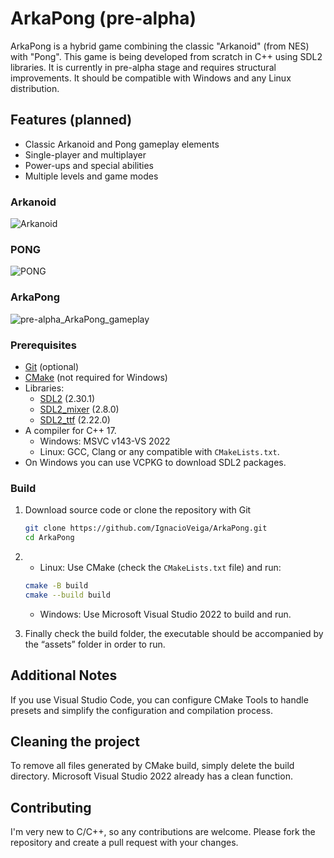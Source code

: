 # ArkaPong (pre-alpha)

ArkaPong is a hybrid game combining the classic "Arkanoid" (from NES) with "Pong". This game is being developed from scratch in C++ using SDL2 libraries. It is currently in pre-alpha stage and requires structural improvements. It should be compatible with Windows and any Linux distribution.

## Features (planned)
- Classic Arkanoid and Pong gameplay elements
- Single-player and multiplayer
- Power-ups and special abilities
- Multiple levels and game modes

### Arkanoid
![Arkanoid](https://images.squarespace-cdn.com/content/v1/5e004a01af59914152deea6d/1604237320287-Q5RPEEJ8B77OTM4OSGXV/Brick+Breaker.gif)

### PONG
![PONG](https://www.retrogames.cz/games/530/Pong-gameplay.gif)

### ArkaPong
![pre-alpha_ArkaPong_gameplay](https://github.com/IgnacioVeiga/ArkaPong/assets/42973262/5912f11a-54bc-495f-80a5-e85f92a2490c)

### Prerequisites
- [Git](https://git-scm.com/) (optional)
- [CMake](https://cmake.org/download/) (not required for Windows)
- Libraries:
  - [SDL2](https://github.com/libsdl-org/SDL) (2.30.1)
  - [SDL2_mixer](https://github.com/libsdl-org/SDL_mixer) (2.8.0)
  - [SDL2_ttf](https://github.com/libsdl-org/SDL_ttf) (2.22.0)
- A compiler for C++ 17.
  - Windows: MSVC v143-VS 2022
  - Linux: GCC, Clang or any compatible with ``CMakeLists.txt``.
- On Windows you can use VCPKG to download SDL2 packages.

### Build
1. Download source code or clone the repository with Git
   ```sh
   git clone https://github.com/IgnacioVeiga/ArkaPong.git
   cd ArkaPong
   ```
2. - Linux: Use CMake (check the ``CMakeLists.txt`` file) and run:
   ``` sh
   cmake -B build
   cmake --build build
   ```
    - Windows: Use Microsoft Visual Studio 2022 to build and run.

3. Finally check the build folder, the executable should be accompanied by the “assets” folder in order to run.

## Additional Notes
If you use Visual Studio Code, you can configure CMake Tools to handle presets and simplify the configuration and compilation process.

## Cleaning the project
To remove all files generated by CMake build, simply delete the build directory. Microsoft Visual Studio 2022 already has a clean function.

## Contributing
I'm very new to C/C++, so any contributions are welcome. Please fork the repository and create a pull request with your changes.
